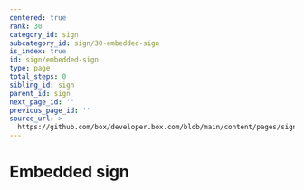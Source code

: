 ```yaml
---
centered: true
rank: 30
category_id: sign
subcategory_id: sign/30-embedded-sign
is_index: true
id: sign/embedded-sign
type: page
total_steps: 0
sibling_id: sign
parent_id: sign
next_page_id: ''
previous_page_id: ''
source_url: >-
  https://github.com/box/developer.box.com/blob/main/content/pages/sign/30-embedded-sign/index.md
---
```

# Embedded sign